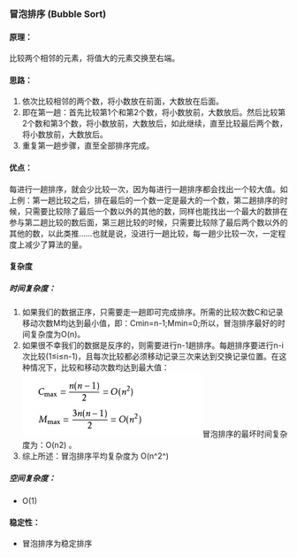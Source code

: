 ### 冒泡排序 (Bubble Sort)

#### 原理：

比较两个相邻的元素，将值大的元素交换至右端。

#### 思路：

1. 依次比较相邻的两个数，将小数放在前面，大数放在后面。
2. 即在第一趟：首先比较第1个和第2个数，将小数放前，大数放后。然后比较第2个数和第3个数，将小数放前，大数放后，如此继续，直至比较最后两个数，将小数放前，大数放后。
3. 重复第一趟步骤，直至全部排序完成。

#### 优点：

每进行一趟排序，就会少比较一次，因为每进行一趟排序都会找出一个较大值。如上例：第一趟比较之后，排在最后的一个数一定是最大的一个数，第二趟排序的时候，只需要比较除了最后一个数以外的其他的数，同样也能找出一个最大的数排在参与第二趟比较的数后面，第三趟比较的时候，只需要比较除了最后两个数以外的其他的数，以此类推……也就是说，没进行一趟比较，每一趟少比较一次，一定程度上减少了算法的量。

#### 复杂度

##### 时间复杂度：

1. 如果我们的数据正序，只需要走一趟即可完成排序。所需的比较次数C和记录移动次数M均达到最小值，即：Cmin=n-1;Mmin=0;所以，冒泡排序最好的时间复杂度为O(n)。
2. 如果很不幸我们的数据是反序的，则需要进行n-1趟排序。每趟排序要进行n-i次比较(1≤i≤n-1)，且每次比较都必须移动记录三次来达到交换记录位置。在这种情况下，比较和移动次数均达到最大值：[![img](assets/bubble.jpg)](http://www.cnblogs.com/shen-hua/) 冒泡排序的最坏时间复杂度为：O(n2) 。
3. 综上所述：冒泡排序平均复杂度为 O(n^2^) 

##### 空间复杂度：

- O(1) 

#### 稳定性：

- 冒泡排序为稳定排序